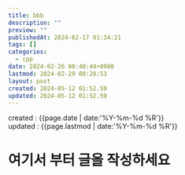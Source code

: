 ```yaml
---
title: bbb
description: ""
preview: ""
publishedAt: 2024-02-17 01:34:21
tags: []
categories:
  - cpp
date: 2024-02-26 00:40:44+0900
lastmod: 2024-02-29 00:20:53
layout: post
created: 2024-05-12 01:52.59
updated: 2024-05-12 01:52.59
---
```


created : {{page.date | date:'%Y-%m-%d %R'}}  
updated : {{page.lastmod | date:'%Y-%m-%d %R'}}

# 여기서 부터 글을 작성하세요




